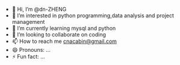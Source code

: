 - 👋 Hi, I’m @dn-ZHENG
- 👀 I’m interested in python programming,data analysis and project management
- 🌱 I’m currently learning mysql and python
- 💞️ I’m looking to collaborate on coding
- 📫 How to reach me cnacabin@gmail.com
- 😄 Pronouns: ...
- ⚡ Fun fact: ...

<!---
dn-ZHENG/dn-ZHENG is a ✨ special ✨ repository because its `README.md` (this file) appears on your GitHub profile.
You can click the Preview link to take a look at your changes.
--->
